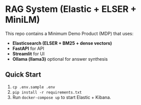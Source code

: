 # RAG System (Elastic + ELSER + MiniLM)

This repo contains a Minimum Demo Product (MDP) that uses:
- **Elasticsearch (ELSER + BM25 + dense vectors)**
- **FastAPI** for API
- **Streamlit** for UI
- **Ollama (llama3)** optional for answer synthesis

## Quick Start
1. `cp .env.sample .env`
2. `pip install -r requirements.txt`
3. Run `docker-compose up` to start Elastic + Kibana.
